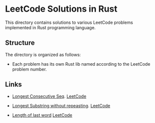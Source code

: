 # LeetCode Solutions in Rust

This directory contains solutions to various LeetCode problems implemented in Rust programming language.

## Structure

The directory is organized as follows:

- Each problem has its own Rust lib named according to the LeetCode problem number.


## Links
- [Longest Consecutive Seq](https://github.com/arvinsalehi/rust-learning/tree/main/leet_code/longest_consecutive_seq). [LeetCode](https://leetcode.com/problems/longest-consecutive-sequence/description/)
- [Longest Substring without repeasting](https://github.com/arvinsalehi/rust-learning/tree/main/leet_code/longest_substring_without_repeating). [LeetCode](https://leetcode.com/problems/longest-substring-without-repeating-characters/description/)

- [Length of last word](https://github.com/arvinsalehi/rust-learning/tree/main/leet_code/length_of_last_word)  [LeetCode](https://leetcode.com/problems/length-of-last-word/)
